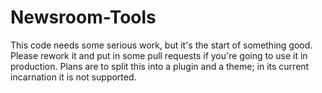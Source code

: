 # Newsroom-Tools

This code needs some serious work, but it's the start of something good. Please rework it and put in some pull requests if you're going to use it in production. Plans are to split this into a plugin and a theme; in its current incarnation it is not supported.
